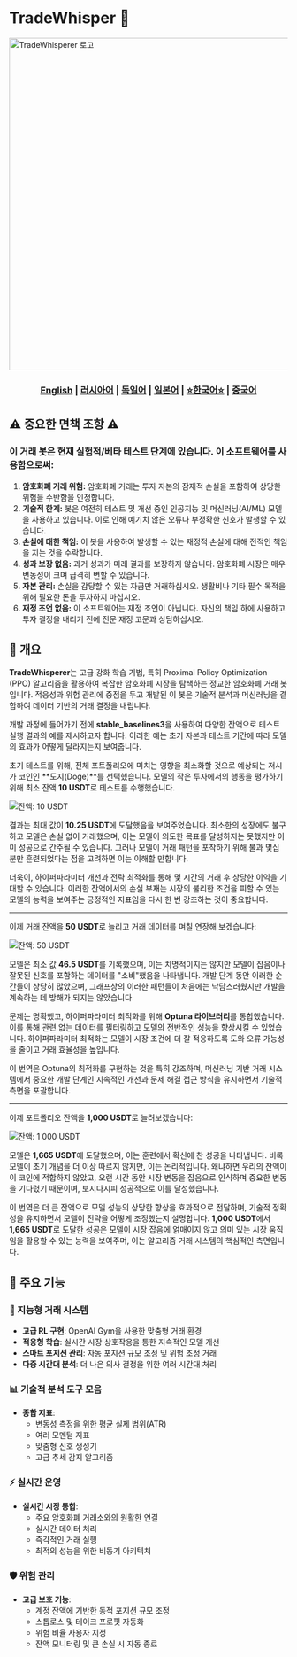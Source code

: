 # TradeWhisper 🚀

<img src="https://github.com/Solrikk/TradeWhisper/blob/main/assets/6c7b8280-6fdd-11e9-886e-8978ffd3ee82.jpg" width="600" alt="TradeWhisperer 로고">

<div align="center">
  <h3>
    <a href="https://github.com/Solrikk/TradeWhisper/blob/main/README.md">English</a> |
    <a href="https://github.com/Solrikk/TradeWhisper/blob/main/docs/readme/README_RU.md">러시아어</a> |
    <a href="https://github.com/Solrikk/TradeWhisper/blob/main/docs/readme/README_GE.md">독일어</a> |
    <a href="https://github.com/Solrikk/TradeWhisper/blob/main/docs/readme//README_JP.md">일본어</a> |
    <a href="https://github.com/Solrikk/TradeWhisper/blob/main/docs/readme/README_KR.md">⭐한국어⭐</a> |
    <a href="https://github.com/Solrikk/TradeWhisper/blob/main/docs/readme/README_CN.md">중국어</a>
  </h3>
</div>

## ⚠️ 중요한 면책 조항 ⚠️
### 이 거래 봇은 현재 실험적/베타 테스트 단계에 있습니다. 이 소프트웨어를 사용함으로써:
1. **암호화폐 거래 위험:** 암호화폐 거래는 투자 자본의 잠재적 손실을 포함하여 상당한 위험을 수반함을 인정합니다.
2. **기술적 한계:** 봇은 여전히 테스트 및 개선 중인 인공지능 및 머신러닝(AI/ML) 모델을 사용하고 있습니다. 이로 인해 예기치 않은 오류나 부정확한 신호가 발생할 수 있습니다.
3. **손실에 대한 책임:** 이 봇을 사용하여 발생할 수 있는 재정적 손실에 대해 전적인 책임을 지는 것을 수락합니다.
4. **성과 보장 없음:** 과거 성과가 미래 결과를 보장하지 않습니다. 암호화폐 시장은 매우 변동성이 크며 급격히 변할 수 있습니다.
5. **자본 관리:** 손실을 감당할 수 있는 자금만 거래하십시오. 생활비나 기타 필수 목적을 위해 필요한 돈을 투자하지 마십시오.
6. **재정 조언 없음:** 이 소프트웨어는 재정 조언이 아닙니다. 자신의 책임 하에 사용하고 투자 결정을 내리기 전에 전문 재정 고문과 상담하십시오.

## 🌟 개요

**TradeWhisperer**는 고급 강화 학습 기법, 특히 Proximal Policy Optimization (PPO) 알고리즘을 활용하여 복잡한 암호화폐 시장을 탐색하는 정교한 암호화폐 거래 봇입니다. 적응성과 위험 관리에 중점을 두고 개발된 이 봇은 기술적 분석과 머신러닝을 결합하여 데이터 기반의 거래 결정을 내립니다.

개발 과정에 들어가기 전에 **stable_baselines3**을 사용하여 다양한 잔액으로 테스트 실행 결과의 예를 제시하고자 합니다. 이러한 예는 초기 자본과 테스트 기간에 따라 모델의 효과가 어떻게 달라지는지 보여줍니다.

초기 테스트를 위해, 전체 포트폴리오에 미치는 영향을 최소화할 것으로 예상되는 저시가 코인인 **도지(Doge)**를 선택했습니다. 모델의 작은 투자에서의 행동을 평가하기 위해 최소 잔액 **10 USDT**로 테스트를 수행했습니다.

![잔액: 10 USDT](https://s3.timeweb.cloud/68597a50-pictrace/photo_2024-11-12_03-23-43.jpg)

결과는 최대 값이 **10.25 USDT**에 도달했음을 보여주었습니다. 최소한의 성장에도 불구하고 모델은 손실 없이 거래했으며, 이는 모델이 의도한 목표를 달성하지는 못했지만 이미 성공으로 간주될 수 있습니다. 그러나 모델이 거래 패턴을 포착하기 위해 불과 몇십 분만 훈련되었다는 점을 고려하면 이는 이해할 만합니다.

더욱이, 하이퍼파라미터 개선과 전략 최적화를 통해 몇 시간의 거래 후 상당한 이익을 기대할 수 있습니다. 이러한 잔액에서의 손실 부재는 시장의 불리한 조건을 피할 수 있는 모델의 능력을 보여주는 긍정적인 지표임을 다시 한 번 강조하는 것이 중요합니다.

---

이제 거래 잔액을 **50 USDT**로 늘리고 거래 데이터를 며칠 연장해 보겠습니다:

![잔액: 50 USDT](https://s3.timeweb.cloud/68597a50-pictrace/photo_2024-11-12_20-45-26.jpg)

모델은 최소 값 **46.5 USDT**를 기록했으며, 이는 치명적이지는 않지만 모델이 잡음이나 잘못된 신호를 포함하는 데이터를 "소비"했음을 나타냅니다. 개발 단계 동안 이러한 순간들이 상당히 많았으며, 그래프상의 이러한 패턴들이 처음에는 낙담스러웠지만 개발을 계속하는 데 방해가 되지는 않았습니다.

문제는 명확했고, 하이퍼파라미터 최적화를 위해 **Optuna 라이브러리**를 통합했습니다. 이를 통해 관련 없는 데이터를 필터링하고 모델의 전반적인 성능을 향상시킬 수 있었습니다. 하이퍼파라미터 최적화는 모델이 시장 조건에 더 잘 적응하도록 도와 오류 가능성을 줄이고 거래 효율성을 높입니다.

이 번역은 Optuna의 최적화를 구현하는 것을 특히 강조하며, 머신러닝 기반 거래 시스템에서 중요한 개발 단계인 지속적인 개선과 문제 해결 접근 방식을 유지하면서 기술적 측면을 포괄합니다.

---

이제 포트폴리오 잔액을 **1,000 USDT**로 늘려보겠습니다:

![잔액: 1 000 USDT](https://s3.timeweb.cloud/68597a50-pictrace/photo_2024-11-12_22-35-09.jpg)

모델은 **1,665 USDT**에 도달했으며, 이는 훈련에서 확신에 찬 성공을 나타냅니다. 비록 모델이 초기 개념을 더 이상 따르지 않지만, 이는 논리적입니다. 왜냐하면 우리의 잔액이 이 코인에 적합하지 않았고, 오랜 시간 동안 시장 변동을 잡음으로 인식하며 중요한 변동을 기다렸기 때문이며, 보시다시피 성공적으로 이를 달성했습니다.

이 번역은 더 큰 잔액으로 모델 성능의 상당한 향상을 효과적으로 전달하며, 기술적 정확성을 유지하면서 모델이 전략을 어떻게 조정했는지 설명합니다. **1,000 USDT**에서 **1,665 USDT**로 도달한 성공은 모델이 시장 잡음에 얽매이지 않고 의미 있는 시장 움직임을 활용할 수 있는 능력을 보여주며, 이는 알고리즘 거래 시스템의 핵심적인 측면입니다.

## 🚀 주요 기능
### 🤖 지능형 거래 시스템
- **고급 RL 구현**: OpenAI Gym을 사용한 맞춤형 거래 환경
- **적응형 학습**: 실시간 시장 상호작용을 통한 지속적인 모델 개선
- **스마트 포지션 관리**: 자동 포지션 규모 조정 및 위험 조정 거래
- **다중 시간대 분석**: 더 나은 의사 결정을 위한 여러 시간대 처리

### 📊 기술적 분석 도구 모음
- **종합 지표**:
  - 변동성 측정을 위한 평균 실제 범위(ATR)
  - 여러 모멘텀 지표
  - 맞춤형 신호 생성기
  - 고급 추세 감지 알고리즘

### ⚡ 실시간 운영
- **실시간 시장 통합**:
  - 주요 암호화폐 거래소와의 원활한 연결
  - 실시간 데이터 처리
  - 즉각적인 거래 실행
  - 최적의 성능을 위한 비동기 아키텍처

### 🛡️ 위험 관리
- **고급 보호 기능**:
  - 계정 잔액에 기반한 동적 포지션 규모 조정
  - 스톱로스 및 테이크 프로핏 자동화
  - 위험 비율 사용자 지정
  - 잔액 모니터링 및 큰 손실 시 자동 종료

